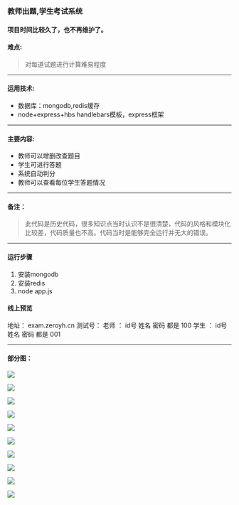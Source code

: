 ### 教师出题,学生考试系统
#### 项目时间比较久了，也不再维护了。
#### 难点:
> 对每道试题进行计算难易程度
-----
#### 运用技术:
* 数据库：mongodb,redis缓存
* node+express+hbs handlebars模板，express框架
-----
#### 主要内容:

* 教师可以增删改查题目
* 学生可进行答题
* 系统自动判分
* 教师可以查看每位学生答题情况
-----
#### 备注：
> 此代码是历史代码，很多知识点当时认识不是很清楚，代码的风格和模块化比较差，代码质量也不高。代码当时是能够完全运行并无大的错误。

-----
#### 运行步骤
1. 安装mongodb
2. 安装redis
3. node app.js

#### 线上预览
地址： exam.zeroyh.cn
测试号： 老师 ： id号 姓名 密码 都是 100
        学生 ： id号 姓名 密码 都是 001

-----
#### 部分图：
![](http://oqt0cgoq9.bkt.clouddn.com/examsystem-1.jpg)

![](http://oqt0cgoq9.bkt.clouddn.com/examsystem-2.jpg)

![](http://oqt0cgoq9.bkt.clouddn.com/examsystem-3.jpg)

![](http://oqt0cgoq9.bkt.clouddn.com/examsystem-4.jpg)

![](http://oqt0cgoq9.bkt.clouddn.com/examsystem-5.jpg)

![](http://oqt0cgoq9.bkt.clouddn.com/examsystem-6.jpg)

![](http://oqt0cgoq9.bkt.clouddn.com/examsystem-7.jpg)

![](http://oqt0cgoq9.bkt.clouddn.com/examsystem-8.jpg)

![](http://oqt0cgoq9.bkt.clouddn.com/examsystem-9.jpg)

![](http://oqt0cgoq9.bkt.clouddn.com/examsystem-10.jpg)
